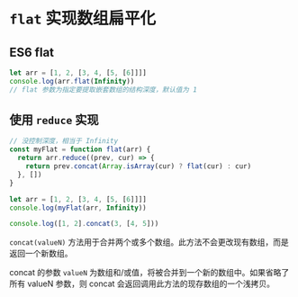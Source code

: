 # `flat` 实现数组扁平化

## ES6 flat

```js
let arr = [1, 2, [3, 4, [5, [6]]]]
console.log(arr.flat(Infinity))
// flat 参数为指定要提取嵌套数组的结构深度，默认值为 1
```

## 使用 `reduce` 实现

```js
// 没控制深度，相当于 Infinity
const myFlat = function flat(arr) {
  return arr.reduce((prev, cur) => {
    return prev.concat(Array.isArray(cur) ? flat(cur) : cur)
  }, [])
}

let arr = [1, 2, [3, 4, [5, [6]]]]
console.log(myFlat(arr, Infinity))

console.log([1, 2].concat(3, [4, 5]))
```

`concat(valueN)` 方法用于合并两个或多个数组。此方法不会更改现有数组，而是返回一个新数组。

concat 的参数 `valueN` 为数组和/或值，将被合并到一个新的数组中。如果省略了所有 valueN 参数，则 concat 会返回调用此方法的现存数组的一个浅拷贝。
